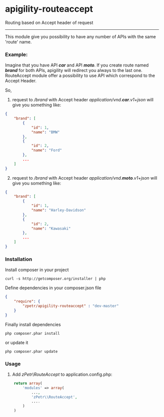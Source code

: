apigility-routeaccept
=====================

Routing based on Accept header of request

----------
This module give you possibility to have any number of APIs with the same 'route' name.

### Example:
Imagine that you have API ***car*** and API ***moto***. If you create route named ***brand*** for both APIs, apigility will redirect you always to the last one. RouteAccept module offer a possibility to use API which correspond to the Accept Header.

So,

1. request to */brand* with Accept header *application/vnd.**car**.v1+json* will give you something like:
```json
{
    "brand": [
		{
			"id": 1,
			"name": "BMW"
		},
		{
			"id": 2,
			"name": "Ford"
		},
		...
	]
}
```
2. request to */brand* with Accept header *application/vnd.**moto**.v1+json* will give you something like:
```json
{
    "brand": [
		{
			"id": 1,
			"name": "Harley-Davidson"
		},
		{
			"id": 2,
			"name": "Kawasaki"
		},
		...
	]
}
```  

### Installation
Install composer in your project

    curl -s http://getcomposer.org/installer | php

Define dependencies in your composer.json file

```json
{
    "require": {
        "zpetr/apigility-routeaccept" : "dev-master"
    }
}
```

Finally install dependencies

    php composer.phar install

or update it

    php composer.phar update

### Usage
1. Add *zPetr\\RouteAccept* to application.config.php:
```php
	return array(
    	'modules' => array(
        	...,
            'zPetr\\RouteAccept',
            ....
		)
	)     
```